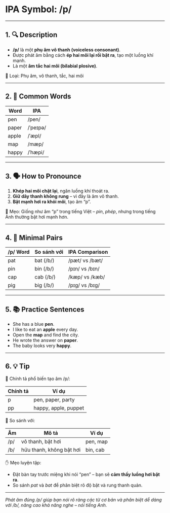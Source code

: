 # IPA Symbol: /p/

---

## 1. 🔍 Description

- **/p/** là một **phụ âm vô thanh (voiceless consonant)**.
- Được phát âm bằng cách **ép hai môi lại rồi bật ra**, tạo một luồng khí mạnh.
- Là một **âm tắc hai môi (bilabial plosive)**.

📍 Loại: Phụ âm, vô thanh, tắc, hai môi

---

## 2. 📝 Common Words

| Word     | IPA         |
|----------|-------------|
| pen      | /pen/       |
| paper    | /ˈpeɪpə/    |
| apple    | /ˈæpl/      |
| map      | /mæp/       |
| happy    | /ˈhæpi/     |

---

## 3. 🗣️ How to Pronounce

1. **Khép hai môi chặt lại**, ngăn luồng khí thoát ra.
2. **Giữ dây thanh không rung** – vì đây là âm vô thanh.
3. **Bật mạnh hơi ra khỏi môi**, tạo âm “p”.

🧠 Mẹo: Giống như âm “p” trong tiếng Việt – *pin*, *phép*, nhưng trong tiếng Anh thường bật hơi mạnh hơn.

---

## 4. 🎯 Minimal Pairs

| /p/ Word | So sánh với | IPA Comparison     |
|----------|--------------|--------------------|
| pat      | bat (/b/)    | /pæt/ vs /bæt/     |
| pin      | bin (/b/)    | /pɪn/ vs /bɪn/     |
| cap      | cab (/b/)    | /kæp/ vs /kæb/     |
| pig      | big (/b/)    | /pɪɡ/ vs /bɪɡ/     |

---

## 5. 📚 Practice Sentences

- She has a blue **pen**.
- I like to eat an **apple** every day.
- Open the **map** and find the city.
- He wrote the answer on **paper**.
- The baby looks very **happy**.

---

## 6. 💡 Tip

📌 Chính tả phổ biến tạo âm /p/:

| Chính tả | Ví dụ                   |
|----------|-------------------------|
| p        | pen, paper, party       |
| pp       | happy, apple, puppet    |

🔁 So sánh với:

| Âm  | Mô tả                   | Ví dụ          |
|-----|--------------------------|----------------|
| /p/ | vô thanh, bật hơi        | pen, map       |
| /b/ | hữu thanh, không bật hơi | bin, cab       |

✋ Mẹo luyện tập:

- Đặt bàn tay trước miệng khi nói “pen” – bạn sẽ **cảm thấy luồng hơi bật ra**.
- So sánh *pat* và *bat* để phân biệt rõ độ bật và rung thanh quản.

---

*Phát âm đúng /p/ giúp bạn nói rõ ràng các từ cơ bản và phân biệt dễ dàng với /b/, nâng cao khả năng nghe – nói tiếng Anh.*

